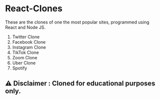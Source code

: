 # React-Clones
These are the clones of one the most popular sites, programmed using React and Node JS.

1. Twitter Clone
2. Facebook Clone
3. Instagram Clone
4. TikTok Clone
5. Zoom Clone
6. Uber Clone
7. Spotify

## :warning: Disclaimer : Cloned for educational purposes only.
